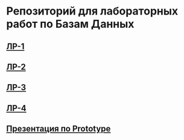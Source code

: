# Репозиторий для лабораторных работ по Базам Данных
## [ЛР-1](https://github.com/A1adriel/Data-base/blob/main/ЛР-1.pdf)
## [ЛР-2](https://github.com/A1adriel/Data-base/blob/main/ЛР-2.pdf)
## [ЛР-3](https://docs.google.com/document/d/1VfGrpZC6JYgxsow1z184oWad7plADMTAB0TiuC0hXWI/edit?tab=t.0)
## [ЛР-4](https://docs.google.com/document/d/1a_a5ZcqDROhJX44X5tLtIUidMHnhcly6xfTo2prMeIo/edit?tab=t.0)
## [Презентация по Prototype](https://github.com/A1adriel/Data-base/blob/main/Паттерн%20Prototype.pptx)
